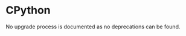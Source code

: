 <!-- NOTE: THIS FILE IS AUTOGENERATED. DO NOT EDIT BY HAND. -->
<!-- see templates/registry/markdown/attribute_namespace.md.j2 -->

# CPython

No upgrade process is documented as no deprecations can be found.

